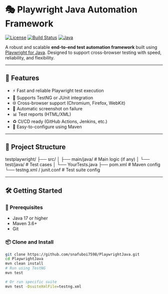 # 🎭 Playwright Java Automation Framework

[![License](https://img.shields.io/badge/license-MIT-blue.svg)](LICENSE)
[![Build Status](https://img.shields.io/badge/build-passing-brightgreen.svg)]()
[![Java](https://img.shields.io/badge/Java-17%2B-orange.svg)](https://www.oracle.com/java/)

A robust and scalable **end-to-end test automation framework** built using [Playwright for Java](https://playwright.dev/java/). Designed to support cross-browser testing with speed, reliability, and flexibility.

---

## 🚀 Features

- ⚡ Fast and reliable Playwright test execution
- 🧪 Supports TestNG or JUnit integration
- 🌐 Cross-browser support (Chromium, Firefox, WebKit)
- 📸 Automatic screenshot on failure
- 📊 Test reports (HTML/XML)
- ♻️ CI/CD ready (GitHub Actions, Jenkins, etc.)
- 🔧 Easy-to-configure using Maven

---

## 📁 Project Structure

testplaywright/
├── src/
│ ├── main/java/ # Main logic (if any)
│ └── test/java/ # Test cases
│ └── YourTests.java
├── pom.xml # Maven config
└── testng.xml / junit.conf # Test suite config


---

## 🛠️ Getting Started

### 🔧 Prerequisites

- Java 17 or higher
- Maven 3.6+
- Git

### 📦 Clone and Install

```bash
git clone https://github.com/snafuboi7598/PlaywrightJava.git
cd PlaywrightJava
mvn clean install
# Run using TestNG
mvn test

# Or run specific suite
mvn test -DsuiteXmlFile=testng.xml
